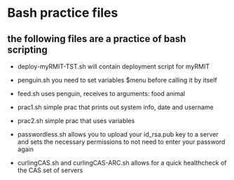 # Bash practice files

## the following files are a practice of bash scripting

* deploy-myRMIT-TST.sh
	will contain deployment script for myRMIT
* penguin.sh
	you need to set variables $menu before calling it by itself
* feed.sh
	uses penguin, receives to arguments: food animal
* prac1.sh
	simple prac that prints out system info, date and username
* prac2.sh
	simple prac that uses variables
* passwordless.sh
    allows you to upload your id_rsa.pub key to a server and sets the necessary permissions to not need to enter your password again

* curlingCAS.sh and curlingCAS-ARC.sh 
	allows for a quick healthcheck of the CAS set of servers
